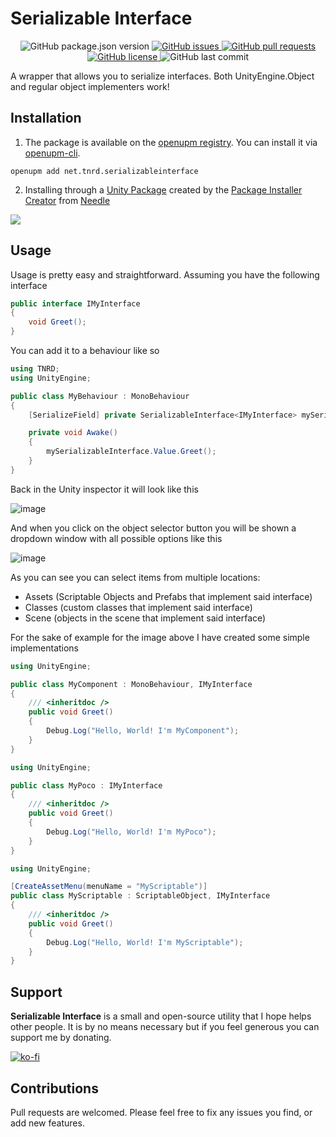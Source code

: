 # Serializable Interface

<p align="center">
	<img alt="GitHub package.json version" src ="https://img.shields.io/github/package-json/v/Thundernerd/Unity3D-SerializableInterface" />
	<a href="https://github.com/Thundernerd/Unity3D-SerializableInterface/issues">
		<img alt="GitHub issues" src ="https://img.shields.io/github/issues/Thundernerd/Unity3D-SerializableInterface" />
	</a>
	<a href="https://github.com/Thundernerd/Unity3D-SerializableInterface/pulls">
		<img alt="GitHub pull requests" src ="https://img.shields.io/github/issues-pr/Thundernerd/Unity3D-SerializableInterface" />
	</a>
	<a href="https://github.com/Thundernerd/Unity3D-SerializableInterface/blob/master/LICENSE.md">
		<img alt="GitHub license" src ="https://img.shields.io/github/license/Thundernerd/Unity3D-SerializableInterface" />
	</a>
	<img alt="GitHub last commit" src ="https://img.shields.io/github/last-commit/Thundernerd/Unity3D-SerializableInterface" />
</p>

A wrapper that allows you to serialize interfaces. Both UnityEngine.Object and regular object implementers work!

## Installation
1. The package is available on the [openupm registry](https://openupm.com). You can install it via [openupm-cli](https://github.com/openupm/openupm-cli).
```
openupm add net.tnrd.serializableinterface
```

2. Installing through a [Unity Package](http://package-installer.glitch.me/v1/installer/package.openupm.com/net.tnrd.serializableinterface?registry=https://package.openupm.com) created by the [Package Installer Creator](https://package-installer.glitch.me) from [Needle](https://needle.tools)

[<img src="https://img.shields.io/badge/-Download-success?style=for-the-badge"/>](http://package-installer.glitch.me/v1/installer/package.openupm.com/net.tnrd.serializableinterface?registry=https://package.openupm.com)

## Usage

Usage is pretty easy and straightforward. Assuming you have the following interface
```c#
public interface IMyInterface
{
    void Greet();
}
```

You can add it to a behaviour like so
```c#
using TNRD;
using UnityEngine;

public class MyBehaviour : MonoBehaviour
{
    [SerializeField] private SerializableInterface<IMyInterface> mySerializableInterface;

    private void Awake()
    {
        mySerializableInterface.Value.Greet();
    }
}
```

Back in the Unity inspector it will look like this

![image](https://user-images.githubusercontent.com/5531467/164994596-82ce84c8-27bc-4957-a297-f7c7d69c79d9.png)

And when you click on the object selector button you will be shown a dropdown window with all possible options like this

![image](https://user-images.githubusercontent.com/5531467/164994604-15a0d060-72d1-440b-926b-883dd5f31955.png)

As you can see you can select items from multiple locations:
- Assets (Scriptable Objects and Prefabs that implement said interface)
- Classes (custom classes that implement said interface)
- Scene (objects in the scene that implement said interface)

For the sake of example for the image above I have created some simple implementations

```c#
using UnityEngine;

public class MyComponent : MonoBehaviour, IMyInterface
{
    /// <inheritdoc />
    public void Greet()
    {
        Debug.Log("Hello, World! I'm MyComponent");
    }
}
```

```c#
using UnityEngine;

public class MyPoco : IMyInterface
{
    /// <inheritdoc />
    public void Greet()
    {
        Debug.Log("Hello, World! I'm MyPoco");
    }
}
```

```c#
using UnityEngine;

[CreateAssetMenu(menuName = "MyScriptable")]
public class MyScriptable : ScriptableObject, IMyInterface
{
    /// <inheritdoc />
    public void Greet()
    {
        Debug.Log("Hello, World! I'm MyScriptable");
    }
}
```


## Support
**Serializable Interface** is a small and open-source utility that I hope helps other people. It is by no means necessary but if you feel generous you can support me by donating.

[![ko-fi](https://www.ko-fi.com/img/githubbutton_sm.svg)](https://ko-fi.com/J3J11GEYY)

## Contributions
Pull requests are welcomed. Please feel free to fix any issues you find, or add new features.

